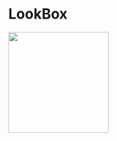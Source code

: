 # LookBox

<img src="https://github.com/user-attachments/assets/9c4f7c9f-bc1e-4e99-8a00-b5e6978d92a6" width="200" />

